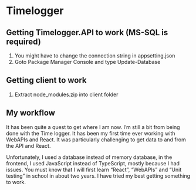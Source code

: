 # Timelogger

## Getting Timelogger.API to work (MS-SQL is required)
1. You might have to change the connection string in appsetting.json 
2. Goto Package Manager Console and type Update-Database

## Getting client to work
1. Extract node_modules.zip into client folder

## My workflow
It has been quite a quest to get where I am now. I’m still a bit from being done with the Time logger. It has been my first time ever working with WebAPIs and React. It was particularly challenging to get data to and from the API and React. 

Unfortunately, I used a database instead of memory database, in the frontend, I used JavaScript instead of TypeScript, mostly because I had issues. You must know that I will first learn “React”, “WebAPIs” and “Unit testing” in school in about two years. I have tried my best getting something to work.
